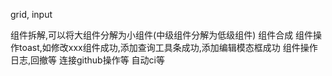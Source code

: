  grid, input


 组件拆解,可以将大组件分解为小组件(中级组件分解为低级组件) 
 组件合成
 组件操作toast,如修改xxx组件成功,添加查询工具条成功,添加编辑模态框成功
 组件操作日志,回撤等
 连接github操作等
 自动ci等
 